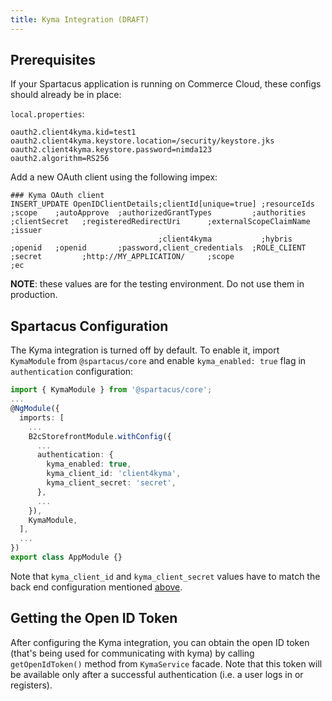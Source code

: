 ```yaml
---
title: Kyma Integration (DRAFT)
---
```


## Prerequisites

If your Spartacus application is running on Commerce Cloud, these configs should already be in place:

`local.properties`:

```properties
oauth2.client4kyma.kid=test1
oauth2.client4kyma.keystore.location=/security/keystore.jks
oauth2.client4kyma.keystore.password=nimda123
oauth2.algorithm=RS256
```

Add a new OAuth client using the following impex:

```impex
### Kyma OAuth client
INSERT_UPDATE OpenIDClientDetails;clientId[unique=true] ;resourceIds   ;scope    ;autoApprove  ;authorizedGrantTypes         ;authorities  ;clientSecret   ;registeredRedirectUri      ;externalScopeClaimName ;issuer
                                 ;client4kyma           ;hybris        ;openid   ;openid       ;password,client_credentials  ;ROLE_CLIENT  ;secret         ;http://MY_APPLICATION/     ;scope                  ;ec
```

**NOTE**: these values are for the testing environment. Do not use them in production.

## Spartacus Configuration

The Kyma integration is turned off by default. To enable it, import `KymaModule` from `@spartacus/core` and enable `kyma_enabled: true` flag in `authentication` configuration:

```ts
import { KymaModule } from '@spartacus/core';
...
@NgModule({
  imports: [
    ...
    B2cStorefrontModule.withConfig({
      ...
      authentication: {
        kyma_enabled: true,
        kyma_client_id: 'client4kyma',
        kyma_client_secret: 'secret',
      },
      ...
    }),
    KymaModule,
  ],
  ...
})
export class AppModule {}
```

Note that `kyma_client_id` and `kyma_client_secret` values have to match the back end configuration mentioned [above](#prerequisites).

## Getting the Open ID Token

After configuring the Kyma integration, you can obtain the open ID token (that's being used for communicating with kyma) by calling `getOpenIdToken()` method from `KymaService` facade. Note that this token will be available only after a successful authentication (i.e. a user logs in or registers).
